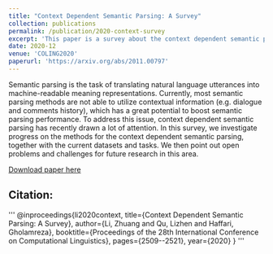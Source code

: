 ```yaml
---
title: "Context Dependent Semantic Parsing: A Survey"
collection: publications
permalink: /publication/2020-context-survey
excerpt: 'This paper is a survey about the context dependent semantic parsing.'
date: 2020-12
venue: 'COLING2020'
paperurl: 'https://arxiv.org/abs/2011.00797'
---
```

Semantic parsing is the task of translating natural language utterances into machine-readable meaning representations. Currently, most semantic parsing methods are not able to utilize contextual information (e.g. dialogue and comments history), which has a great potential to boost semantic parsing performance. To address this issue, context dependent semantic parsing has recently drawn a lot of attention. In this survey, we investigate progress on the methods for the context dependent semantic parsing, together with the current datasets and tasks. We then point out open problems and challenges for future research in this area.

[Download paper here](https://arxiv.org/abs/2011.00797)

Citation:
---
'''
@inproceedings{li2020context,
  title={Context Dependent Semantic Parsing: A Survey},
  author={Li, Zhuang and Qu, Lizhen and Haffari, Gholamreza},
  booktitle={Proceedings of the 28th International Conference on Computational Linguistics},
  pages={2509--2521},
  year={2020}
}
'''

